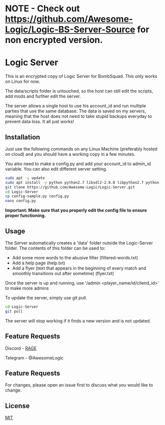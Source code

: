# NOTE - Check out https://github.com/Awesome-Logic/Logic-BS-Server-Source for non encrypted version.

# Logic Server

This is an encrypted copy of Logic Server for BombSquad.
This only works on Linux for now.

The data/scripts folder is untouched, so the host can still edit the scripts, add mods and further edit the server.

The server allows a single host to use his account_id and run multiple parties that use the same database. The data is saved on my servers, meaning that the host does not need to take stupid backups everyday to prevent data loss. It all just works!

## Installation

Just use the following commands on any Linux Machine (preferably hosted  on cloud) and you should have a working copy in a few minutes.

You also need to make a config.py and add your account_id to admin_id variable. You can also edit different server setting.

```bash
sudo apt -y update
sudo apt install -y python python2.7 libsdl2-2.0.0 libpython2.7 python-pip git
git clone https://github.com/Awesome-Logic/Logic-Server.git
cd Logic-Server
cp config-sample.py config.py
nano config.py
```


**Important: Make sure that you properly edit the config file to ensure proper functioning.**

## Usage

The Server automatically creates a 'data' folder outside the Logic-Server folder. The contents of this folder can be used to:
- Add some more words to the abusive filter (filtered-words.txt)
- Add a help page (help.txt)
- Add a flyer (text that appears in the beginning of every match and smoothly transitions out after sometime) (flyer.txt)

Once the server is up and running, use '/admin <player_name/id/cliend_id>' to make more admins

To update the server, simply use git pull.
```bash
cd Logic-Server
git pull
```
The server will stop working if it finds a new version and is not updated.

## Feature Requests
Discord - [RAGE](https://discord.com/invite/XwNTJDU)

Telegram - @AwesomeLogic

## Feature Requests
For changes, please open an issue first to discuss what you would like to change.

## License
[MIT](https://choosealicense.com/licenses/mit/)

